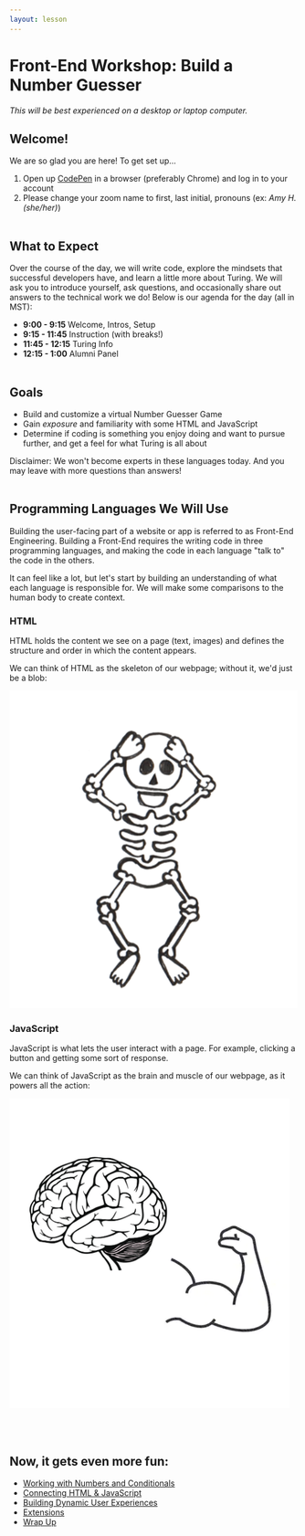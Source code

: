 ```yaml
---
layout: lesson
---
```


# Front-End Workshop: Build a Number Guesser

_This will be best experienced on a desktop or laptop computer._

## Welcome!

We are so glad you are here! To get set up...
1. Open up <a target="blank" href="http://codepen.io/">CodePen</a> in a browser (preferably Chrome) and log in to your account
1. Please change your zoom name to first, last initial, pronouns (ex: _Amy H. (she/her)_)
<br><br>

## What to Expect

Over the course of the day, we will write code, explore the mindsets that successful developers have, and learn a little more about Turing. We will ask you to introduce yourself, ask questions, and occasionally share out answers to the technical work we do! Below is our agenda for the day (all in MST):

- **9:00 - 9:15** Welcome, Intros, Setup
- **9:15 - 11:45** Instruction (with breaks!)
- **11:45 - 12:15** Turing Info
- **12:15 - 1:00** Alumni Panel
<br><br>

## Goals

- Build and customize a virtual Number Guesser Game
- Gain _exposure_ and familiarity with some HTML and JavaScript
- Determine if coding is something you enjoy doing and want to pursue further, and get a feel for what Turing is all about

Disclaimer: We won't become experts in these languages today. And you may leave with more questions than answers!
<br><br>

## Programming Languages We Will Use

Building the user-facing part of a website or app is referred to as Front-End Engineering. Building a Front-End requires the writing code in three programming languages, and making the code in each language "talk to" the code in the others.

It can feel like a lot, but let's start by building an understanding of what each language is responsible for. We will make some comparisons to the human body to create context.

<section class="data-type-cards language-cards">
  <div>
    <h3>HTML</h3>
    <p>HTML holds the content we see on a page (text, images) and defines the structure and order in which the content appears.</p>
    <p>We can think of HTML as the skeleton of our webpage; without it, we'd just be a blob:</p>
    <img class="medium-img" src="./assets/html.png" alt="Drawing of human skeleton" />
  </div>

  <div>
    <h3>JavaScript</h3>
    <p>JavaScript is what lets the user interact with a page. For example, clicking a button and getting some sort of response.</p>
    <p>We can think of JavaScript as the brain and muscle of our webpage, as it powers all the action:</p>
    <img class="medium-img" src="./assets/js.png" alt="Drawing of human skeleton" />
  </div>
</section>

<br><br>

## Now, it gets even more fun:
- [Working with Numbers and Conditionals](./js-1)
- [Connecting HTML & JavaScript](./js-2)
- [Building Dynamic User Experiences](./js-3)
- [Extensions](./extensions)
- [Wrap Up](./wrap-up)
